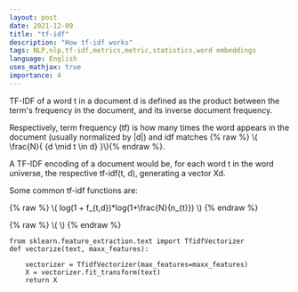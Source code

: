 ```yaml
---
layout: post
date: 2021-12-09
title: "tf-idf"
description: "How tf-idf works"
tags: NLP,nlp,tf-idf,metrics,metric,statistics,word embeddings
language: English
uses_mathjax: true
importance: 4
---
```


TF-IDF of a word t in a document d is defined as the product between the term's frequency in the document, and its inverse document frequency.

Respectively, term frequency (tf) is how many times the word appears in the document (usually normalized by \|d\|) and idf matches {% raw %} \\\( \frac{N}{ \{d \mid t \in d\} }\\\){% endraw %}.

A TF-IDF encoding of a document would be, for each word t in the word universe, the respective tf-idf(t, d), generating a vector Xd.

Some common tf-idf functions are:

{% raw %} \\\( log(1 + f_{t,d})\*log(1+\frac{N}{n_{t}}) \\\) {% endraw %}

{% raw %} \\\(   \\\) {% endraw %}

```
from sklearn.feature_extraction.text import TfidfVectorizer
def vectorize(text, maxx_features):
    
    vectorizer = TfidfVectorizer(max_features=maxx_features)
    X = vectorizer.fit_transform(text)
    return X
```
